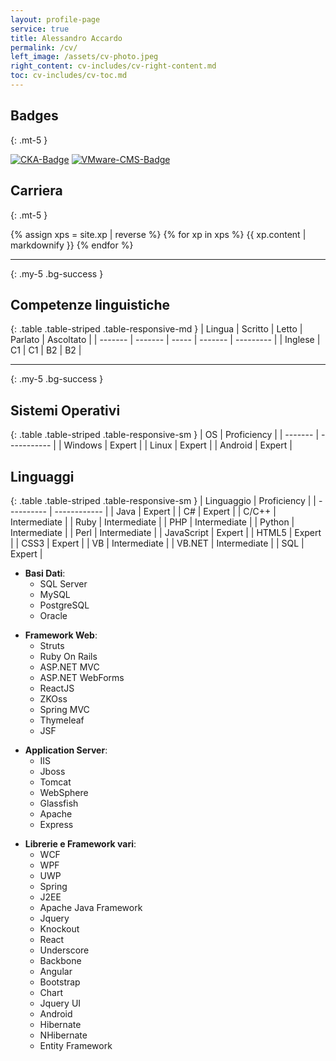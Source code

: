 ```yaml
---
layout: profile-page
service: true
title: Alessandro Accardo
permalink: /cv/
left_image: /assets/cv-photo.jpeg
right_content: cv-includes/cv-right-content.md
toc: cv-includes/cv-toc.md
---
```


## Badges
{: .mt-5 }

<div class="badge-bin">
	<a href="https://www.credly.com/badges/b8e00196-45e0-4944-91dc-c67fb4d71067/public_url" target="_blank"><img src="{{ '/assets/img/cka-certified-kubernetes-administrator.png' | relative_url }}" alt="CKA-Badge"></a>
	<a href="https://www.credly.com/badges/41425c5b-0ad7-4c97-b79f-f4df07f39fd7/public_url" target="_blank"><img src="{{ '/assets/img/vmware-certified-master-specialist-cloud-native-2021.png' | relative_url }}" alt="VMware-CMS-Badge"></a>
</div>

## Carriera
{: .mt-5 }

{% assign xps = site.xp | reverse %}
{% for xp in xps %}
	{{ xp.content | markdownify }}
{% endfor %}

---
{: .my-5 .bg-success }

## Competenze linguistiche

{: .table .table-striped .table-responsive-md }
| Lingua  | Scritto | Letto | Parlato | Ascoltato |
| ------- | ------- | ----- | ------- | --------- |
| Inglese | C1      | C1    | B2      | B2        |

---
{: .my-5 .bg-success }

## Sistemi Operativi

{: .table .table-striped .table-responsive-sm }
| OS      | Proficiency |
| ------- | ----------- |
| Windows | Expert      |
| Linux   | Expert      |
| Android | Expert      |

## Linguaggi

{: .table .table-striped .table-responsive-sm }
| Linguaggio | Proficiency  |
| ---------- | ------------ |
| Java       | Expert       |
| C#         | Expert       |
| C/C++      | Intermediate |
| Ruby       | Intermediate |
| PHP        | Intermediate |
| Python     | Intermediate |
| Perl       | Intermediate |
| JavaScript | Expert       |
| HTML5      | Expert       |
| CSS3       | Expert       |
| VB         | Intermediate |
| VB.NET     | Intermediate |
| SQL        | Expert       |

<div class="row">
<div class="col" markdown="1">

* **Basi Dati**:
  * SQL Server
  * MySQL
  * PostgreSQL
  * Oracle

</div>
<div class="col" markdown="1">

* **Framework Web**:
  * Struts
  * Ruby On Rails
  * ASP.NET MVC
  * ASP.NET WebForms
  * ReactJS
  * ZKOss
  * Spring MVC
  * Thymeleaf
  * JSF

</div>
<div class="col" markdown="1">

* **Application Server**:
  * IIS
  * Jboss
  * Tomcat
  * WebSphere
  * Glassfish
  * Apache
  * Express

</div>
<div class="col" markdown="1">

* **Librerie e Framework vari**:
  * WCF
  * WPF
  * UWP
  * Spring
  * J2EE
  * Apache Java Framework
  * Jquery
  * Knockout
  * React
  * Underscore
  * Backbone
  * Angular
  * Bootstrap
  * Chart
  * Jquery UI
  * Android
  * Hibernate
  * NHibernate
  * Entity Framework

</div>
</div>
